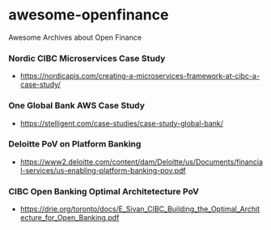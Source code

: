 # awesome-openfinance
Awesome Archives about Open Finance

### Nordic CIBC Microservices Case Study
- https://nordicapis.com/creating-a-microservices-framework-at-cibc-a-case-study/

### One Global Bank AWS Case Study
- https://stelligent.com/case-studies/case-study-global-bank/

### Deloitte PoV on Platform Banking
- https://www2.deloitte.com/content/dam/Deloitte/us/Documents/financial-services/us-enabling-platform-banking-pov.pdf

### CIBC Open Banking Optimal Architetecture PoV
- https://drie.org/toronto/docs/E_Sivan_CIBC_Building_the_Optimal_Architecture_for_Open_Banking.pdf
